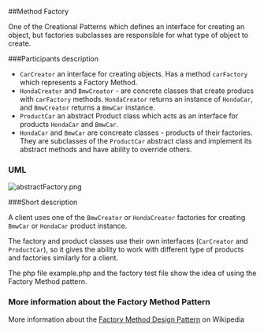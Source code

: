 ##Method Factory

One of the Creational Patterns which defines an interface for creating an object, 
but factories subclasses are responsible for what type of object to create.

###Participants description

* `CarCreator` an interface for creating objects. Has a method `carFactory` which represents a Factory Method.
* `HondaCreator` and `BmwCreator` - are concrete classes that create producs with `carFactory` methods. `HondaCreator` returns an instance of `HondaCar`,
and `BmwCreator` returns a `BmwCar` instance.
* `ProductCar` an abstract Product class which acts as an interface for products `HondaCar` and `BmwCar`.
* `HondaCar` and `BmwCar` are concreate classes - products of their factories. 
They are subclasses of the `ProductCar` abstract class and implement its abstract methods and have ability to override others.

### UML

![abstractFactory.png](https://github.com/jack-zuban/design-patterns/blob/master/images/methodFactory.png)

###Short description

A client uses one of the `BmwCreator` or `HondaCreator` factories for creating `BmwCar` or `HondaCar` product instance. 

The factory and product classes use their own interfaces (`CarCreator` and `ProductCar`), 
so it gives the ability to work with different type of products and factories similarly for a client.

The php file example.php and the factory test file show the idea of using the Factory Method pattern.

### More information about the Factory Method Pattern

More information about the [Factory Method Design Pattern](https://en.wikipedia.org/wiki/Factory_method_pattern) on Wikipedia

